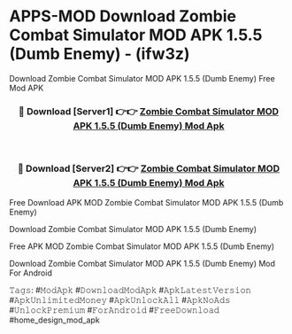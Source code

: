 # APPS-MOD Download Zombie Combat Simulator MOD APK 1.5.5 (Dumb Enemy) - (ifw3z)
Download Zombie Combat Simulator MOD APK 1.5.5 (Dumb Enemy) Free Mod APK

<div align="center">
<h3>🔴 Download [Server1] 👉👉 <a href="https://apk-comot.site?title=Zombie_Combat_Simulator_MOD_APK_1.5.5_(Dumb_Enemy)">Zombie Combat Simulator MOD APK 1.5.5 (Dumb Enemy) Mod Apk</a></h3><br>

<h3>🔴 Download [Server2] 👉👉 <a href="https://apk-comot.site?title=Zombie_Combat_Simulator_MOD_APK_1.5.5_(Dumb_Enemy)">Zombie Combat Simulator MOD APK 1.5.5 (Dumb Enemy) Mod Apk</a></h3>
</div>


Free Download APK MOD Zombie Combat Simulator MOD APK 1.5.5 (Dumb Enemy)

Download Zombie Combat Simulator MOD APK 1.5.5 (Dumb Enemy) 

Free APK MOD Zombie Combat Simulator MOD APK 1.5.5 (Dumb Enemy) 

Download Zombie Combat Simulator MOD APK 1.5.5 (Dumb Enemy) Mod For Android

𝚃𝚊𝚐𝚜: #𝙼𝚘𝚍𝙰𝚙𝚔 #𝙳𝚘𝚠𝚗𝚕𝚘𝚊𝚍𝙼𝚘𝚍𝙰𝚙𝚔 #𝙰𝚙𝚔𝙻𝚊𝚝𝚎𝚜𝚝𝚅𝚎𝚛𝚜𝚒𝚘𝚗 #𝙰𝚙𝚔𝚄𝚗𝚕𝚒𝚖𝚒𝚝𝚎𝚍𝙼𝚘𝚗𝚎𝚢 #𝙰𝚙𝚔𝚄𝚗𝚕𝚘𝚌𝚔𝙰𝚕𝚕 #𝙰𝚙𝚔𝙽𝚘𝙰𝚍𝚜 #𝚄𝚗𝚕𝚘𝚌𝚔𝙿𝚛𝚎𝚖𝚒𝚞𝚖 #𝙵𝚘𝚛𝙰𝚗𝚍𝚛𝚘𝚒𝚍 #𝙵𝚛𝚎𝚎𝙳𝚘𝚠𝚗𝚕𝚘𝚊𝚍 #home_design_mod_apk